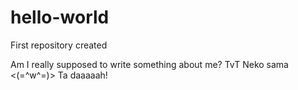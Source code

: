 # hello-world
First repository created

Am I really supposed to write something about me? TvT
Neko sama <(=^w^=)> 
Ta daaaaah!
